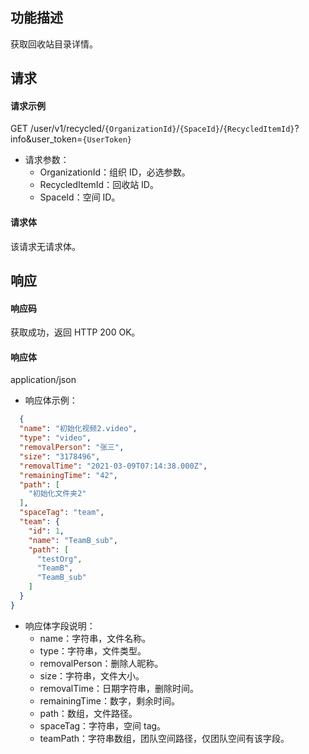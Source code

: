 ## 功能描述

获取回收站目录详情。


## 请求

#### 请求示例

GET /user/v1/recycled/`{OrganizationId}`/`{SpaceId}`/`{RecycledItemId}`?info&user_token=`{UserToken}`

- 请求参数：
  - OrganizationId：组织 ID，必选参数。
  - RecycledItemId：回收站 ID。
  - SpaceId：空间 ID。
  
#### 请求体

该请求无请求体。

## 响应

#### 响应码

获取成功，返回 HTTP 200 OK。

#### 响应体

application/json

- 响应体示例：
```json
  {
  "name": "初始化视频2.video",
  "type": "video",
  "removalPerson": "张三",
  "size": "3178496",
  "removalTime": "2021-03-09T07:14:38.000Z",
  "remainingTime": "42",
  "path": [
    "初始化文件夹2"
  ],
  "spaceTag": "team",
  "team": {
    "id": 1,
    "name": "TeamB_sub",
    "path": [
      "testOrg",
      "TeamB",
      "TeamB_sub"
    ]
  }
}
```
- 响应体字段说明：
  - name：字符串，文件名称。
  - type：字符串，文件类型。
  - removalPerson：删除人昵称。
  - size：字符串，文件大小。
  - removalTime：日期字符串，删除时间。
  - remainingTime：数字，剩余时间。
  - path：数组，文件路径。
  - spaceTag：字符串，空间 tag。
  - teamPath：字符串数组，团队空间路径，仅团队空间有该字段。
